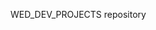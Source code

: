 WED_DEV_PROJECTS repository
<!-- ![alt text](https://github.com/botsonshibu/WEB_DEV/blob/main/images/Screenshot%20(103).png?raw=true) -->


